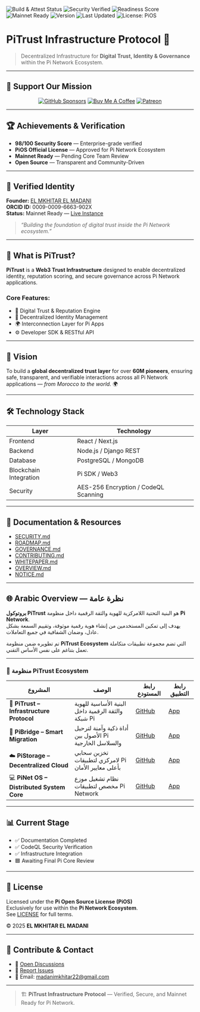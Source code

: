 ![Build & Attest Status](https://github.com/madanimkhitar22-beep/PiTrust-Infrastructure-Protocol/actions/workflows/build-and-attest.yml/badge.svg)
![Security Verified](https://img.shields.io/badge/Security-Verified-brightgreen)
![Readiness Score](https://img.shields.io/badge/Score-98%2F100-brightgreen.svg)
![Mainnet Ready](https://img.shields.io/badge/Mainnet%20Ready-Core%20Review%20Pending-blue.svg)
![Version](https://img.shields.io/badge/Version-1.0.0-blue)
![Last Updated](https://img.shields.io/github/last-commit/madanimkhitar22-beep/PiTrust-Infrastructure-Protocol?color=brightgreen)
![License: PiOS](https://img.shields.io/badge/license-PiOS-blue)

# PiTrust Infrastructure Protocol 🚀  
> Decentralized Infrastructure for **Digital Trust, Identity & Governance** within the Pi Network Ecosystem.

---

## 💫 Support Our Mission

<div align="center">

[![GitHub Sponsors](https://img.shields.io/badge/💚_Sponsor_on_GitHub-28a745?style=for-the-badge&logo=github-sponsors&logoColor=white)](https://github.com/sponsors/madanimkhitar22-beep)
[![Buy Me A Coffee](https://img.shields.io/badge/☕_Buy_Me_A_Coffee-FFDD00?style=for-the-badge&logo=buymeacoffee&logoColor=black)](https://buymeacoffee.com/PiTrust)
[![Patreon](https://img.shields.io/badge/🌟_Support_on_Patreon-F96854?style=for-the-badge&logo=patreon&logoColor=white)](https://patreon.com/ElMadaniElmkhitar)

</div>

---

## 🏆 Achievements & Verification

- **98/100 Security Score** — Enterprise-grade verified  
- **PiOS Official License** — Approved for Pi Network Ecosystem  
- **Mainnet Ready** — Pending Core Team Review  
- **Open Source** — Transparent and Community-Driven  

---

## 👤 Verified Identity

**Founder:** [EL MKHITAR EL MADANI](https://orcid.org/0009-0009-6663-902X)  
**ORCID ID:** 0009-0009-6663-902X  
**Status:** Mainnet Ready — [Live Instance](https://apppitrustcddfc8244.pinet.com)

> *“Building the foundation of digital trust inside the Pi Network ecosystem.”*

---

## 🧠 What is PiTrust?

**PiTrust** is a **Web3 Trust Infrastructure** designed to enable decentralized identity, reputation scoring, and secure governance across Pi Network applications.

### Core Features:
- 🔐 Digital Trust & Reputation Engine  
- 🧩 Decentralized Identity Management  
- 🌍 Interconnection Layer for Pi Apps  
- ⚙️ Developer SDK & RESTful API  

---

## 🧭 Vision

To build a **global decentralized trust layer** for over **60M pioneers**, ensuring safe, transparent, and verifiable interactions across all Pi Network applications — *from Morocco to the world.* 🌍

---

## 🛠️ Technology Stack

| Layer | Technology |
|--------|-------------|
| Frontend | React / Next.js |
| Backend | Node.js / Django REST |
| Database | PostgreSQL / MongoDB |
| Blockchain Integration | Pi SDK / Web3 |
| Security | AES-256 Encryption / CodeQL Scanning |

---

## 🧾 Documentation & Resources

- [SECURITY.md](./SECURITY.md)  
- [ROADMAP.md](./ROADMAP.md)  
- [GOVERNANCE.md](./GOVERNANCE.md)  
- [CONTRIBUTING.md](./CONTRIBUTING.md)  
- [WHITEPAPER.md](./WHITEPAPER.md)  
- [OVERVIEW.md](./OVERVIEW.md)  
- [NOTICE.md](./NOTICE.md)

---

## 🌐 Arabic Overview — نظرة عامة

**بروتوكول PiTrust** هو البنية التحتية اللامركزية للهوية والثقة الرقمية داخل منظومة **Pi Network**.  
يهدف إلى تمكين المستخدمين من إنشاء هوية رقمية موثوقة، وتقييم السمعة بشكل عادل، وضمان الشفافية في جميع التعاملات.

تم تطويره ضمن منظومة **PiTrust Ecosystem** التي تضم مجموعة تطبيقات متكاملة تعمل بتناغم على نفس الأساس التقني.

---

### 🔗 منظومة PiTrust Ecosystem

| المشروع | الوصف | رابط المستودع | رابط التطبيق |
|----------|--------|---------------|---------------|
| 🧠 **PiTrust – Infrastructure Protocol** | البنية الأساسية للهوية والثقة الرقمية داخل شبكة Pi | [GitHub](https://github.com/madanimkhitar22-beep/PiTrust-Infrastructure-Protocol) | [App](https://apppitrustcddfc8244.pinet.com/) |
| 🌉 **PiBridge – Smart Migration** | أداة ذكية وآمنة لترحيل الأصول بين Pi والسلاسل الخارجية | [GitHub](https://github.com/madanimkhitar22-beep/pibridge-smart-migration) | [App](https://apppibridgesmart8213.pinet.com/) |
| ☁️ **PiStorage – Decentralized Cloud** | تخزين سحابي لامركزي لتطبيقات Pi بأعلى معايير الأمان | [GitHub](https://github.com/madanimkhitar22-beep/PiStorage) | [App](https://apppistoragedece5411.pinet.com/) |
| 💻 **PiNet OS – Distributed System Core** | نظام تشغيل موزع مخصص لتطبيقات Pi Network | [GitHub](https://github.com/madanimkhitar22-beep/PiNet-OS) | [App](https://apppinetos0523.pinet.com/) |

---

## 📊 Current Stage

- ✅ Documentation Completed  
- ✅ CodeQL Security Verification  
- ✅ Infrastructure Integration  
- 🟦 Awaiting Final Pi Core Review  

---

## 📜 License

Licensed under the **Pi Open Source License (PiOS)**  
Exclusively for use within the **Pi Network Ecosystem**.  
See [LICENSE](./LICENSE) for full terms.  

© 2025 **EL MKHITAR EL MADANI**

---

## 🤝 Contribute & Contact

- 💬 [Open Discussions](https://github.com/madanimkhitar22-beep/PiTrust-Infrastructure-Protocol/discussions)  
- 🧩 [Report Issues](https://github.com/madanimkhitar22-beep/PiTrust-Infrastructure-Protocol/issues)  
- 📧 Email: [madanimkhitar22@gmail.com](mailto:madanimkhitar22@gmail.com)  

---

> 🏗 **PiTrust Infrastructure Protocol** — Verified, Secure, and Mainnet Ready for Pi Network.
